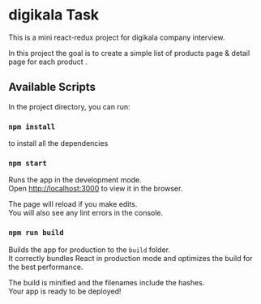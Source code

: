# digikala Task

This is a mini react-redux project for digikala company interview.

In this project the goal is to create a simple list of products page & detail page for each product .

## Available Scripts

In the project directory, you can run:

### `npm install`

to install all the dependencies

### `npm start`

Runs the app in the development mode.<br />
Open [http://localhost:3000](http://localhost:3000) to view it in the browser.

The page will reload if you make edits.<br />
You will also see any lint errors in the console.

### `npm run build`

Builds the app for production to the `build` folder.<br />
It correctly bundles React in production mode and optimizes the build for the best performance.

The build is minified and the filenames include the hashes.<br />
Your app is ready to be deployed!
